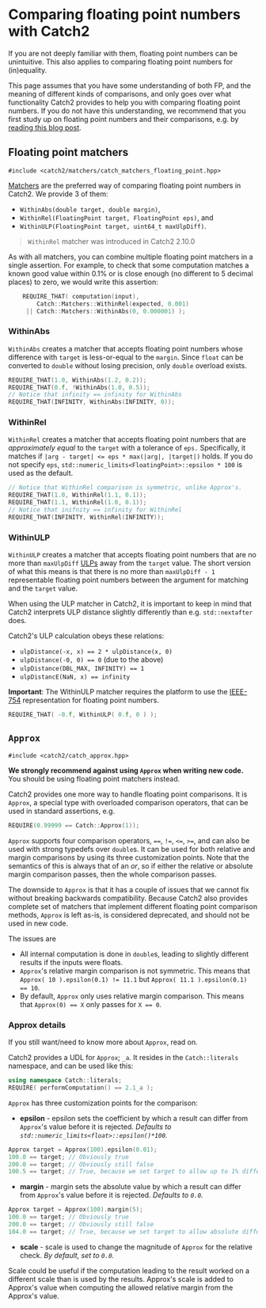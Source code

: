 <a id="top"></a>
# Comparing floating point numbers with Catch2

If you are not deeply familiar with them, floating point numbers can be
unintuitive. This also applies to comparing floating point numbers for
(in)equality.

This page assumes that you have some understanding of both FP, and the
meaning of different kinds of comparisons, and only goes over what
functionality Catch2 provides to help you with comparing floating point
numbers. If you do not have this understanding, we recommend that you first
study up on floating point numbers and their comparisons, e.g. by [reading
this blog post](https://codingnest.com/the-little-things-comparing-floating-point-numbers/).


## Floating point matchers

```
#include <catch2/matchers/catch_matchers_floating_point.hpp>
```

[Matchers](matchers.md#top) are the preferred way of comparing floating
point numbers in Catch2. We provide 3 of them:

* `WithinAbs(double target, double margin)`,
* `WithinRel(FloatingPoint target, FloatingPoint eps)`, and
* `WithinULP(FloatingPoint target, uint64_t maxUlpDiff)`.

> `WithinRel` matcher was introduced in Catch2 2.10.0

As with all matchers, you can combine multiple floating point matchers
in a single assertion. For example, to check that some computation matches
a known good value within 0.1% or is close enough (no different to 5
decimal places) to zero, we would write this assertion:

```cpp
    REQUIRE_THAT( computation(input),
        Catch::Matchers::WithinRel(expected, 0.001)
     || Catch::Matchers::WithinAbs(0, 0.000001) );
```


### WithinAbs

`WithinAbs` creates a matcher that accepts floating point numbers whose
difference with `target` is less-or-equal to the `margin`. Since `float`
can be converted to `double` without losing precision, only `double`
overload exists.

```cpp
REQUIRE_THAT(1.0, WithinAbs(1.2, 0.2));
REQUIRE_THAT(0.f, !WithinAbs(1.0, 0.5));
// Notice that infinity == infinity for WithinAbs
REQUIRE_THAT(INFINITY, WithinAbs(INFINITY, 0));
```


### WithinRel

`WithinRel` creates a matcher that accepts floating point numbers that
are _approximately equal_ to the `target` with a tolerance of `eps.`
Specifically, it matches if
`|arg - target| <= eps * max(|arg|, |target|)` holds. If you do not
specify `eps`, `std::numeric_limits<FloatingPoint>::epsilon * 100`
is used as the default.

```cpp
// Notice that WithinRel comparison is symmetric, unlike Approx's.
REQUIRE_THAT(1.0, WithinRel(1.1, 0.1));
REQUIRE_THAT(1.1, WithinRel(1.0, 0.1));
// Notice that inifnity == infinity for WithinRel
REQUIRE_THAT(INFINITY, WithinRel(INFINITY));
```


### WithinULP

`WithinULP` creates a matcher that accepts floating point numbers that
are no more than `maxUlpDiff`
[ULPs](https://en.wikipedia.org/wiki/Unit_in_the_last_place)
away from the `target` value. The short version of what this means
is that there is no more than `maxUlpDiff - 1` representable floating
point numbers between the argument for matching and the `target` value.

When using the ULP matcher in Catch2, it is important to keep in mind
that Catch2 interprets ULP distance slightly differently than
e.g. `std::nextafter` does.

Catch2's ULP calculation obeys these relations:
  * `ulpDistance(-x, x) == 2 * ulpDistance(x, 0)`
  * `ulpDistance(-0, 0) == 0` (due to the above)
  * `ulpDistance(DBL_MAX, INFINITY) == 1`
  * `ulpDistancE(NaN, x) == infinity`


**Important**: The WithinULP matcher requires the platform to use the
[IEEE-754](https://en.wikipedia.org/wiki/IEEE_754) representation for
floating point numbers.

```cpp
REQUIRE_THAT( -0.f, WithinULP( 0.f, 0 ) );
```


## `Approx`

```
#include <catch2/catch_approx.hpp>
```

**We strongly recommend against using `Approx` when writing new code.**
You should be using floating point matchers instead.

Catch2 provides one more way to handle floating point comparisons. It is
`Approx`, a special type with overloaded comparison operators, that can
be used in standard assertions, e.g.

```cpp
REQUIRE(0.99999 == Catch::Approx(1));
```

`Approx` supports four comparison operators, `==`, `!=`, `<=`, `>=`, and can
also be used with strong typedefs over `double`s. It can be used for both
relative and margin comparisons by using its three customization points.
Note that the semantics of this is always that of an _or_, so if either
the relative or absolute margin comparison passes, then the whole comparison
passes.

The downside to `Approx` is that it has a couple of issues that we cannot
fix without breaking backwards compatibility. Because Catch2 also provides
complete set of matchers that implement different floating point comparison
methods, `Approx` is left as-is, is considered deprecated, and should
not be used in new code.

The issues are
  * All internal computation is done in `double`s, leading to slightly
    different results if the inputs were floats.
  * `Approx`'s relative margin comparison is not symmetric. This means
    that `Approx( 10 ).epsilon(0.1) != 11.1` but `Approx( 11.1 ).epsilon(0.1) == 10`.
  * By default, `Approx` only uses relative margin comparison. This means
    that `Approx(0) == X` only passes for `X == 0`.


### Approx details

If you still want/need to know more about `Approx`, read on.

Catch2 provides a UDL for `Approx`; `_a`. It resides in the `Catch::literals`
namespace, and can be used like this:

```cpp
using namespace Catch::literals;
REQUIRE( performComputation() == 2.1_a );
```

`Approx` has three customization points for the comparison:

* **epsilon** - epsilon sets the coefficient by which a result
can differ from `Approx`'s value before it is rejected.
_Defaults to `std::numeric_limits<float>::epsilon()*100`._

```cpp
Approx target = Approx(100).epsilon(0.01);
100.0 == target; // Obviously true
200.0 == target; // Obviously still false
100.5 == target; // True, because we set target to allow up to 1% difference
```


* **margin** - margin sets the absolute value by which
a result can differ from `Approx`'s value before it is rejected.
_Defaults to `0.0`._

```cpp
Approx target = Approx(100).margin(5);
100.0 == target; // Obviously true
200.0 == target; // Obviously still false
104.0 == target; // True, because we set target to allow absolute difference of at most 5
```

* **scale** - scale is used to change the magnitude of `Approx` for the relative check.
_By default, set to `0.0`._

Scale could be useful if the computation leading to the result worked
on a different scale than is used by the results. Approx's scale is added
to Approx's value when computing the allowed relative margin from the
Approx's value.



